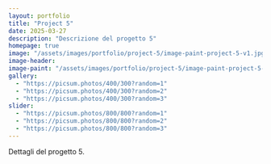 ```yaml
---
layout: portfolio
title: "Project 5"
date: 2025-03-27
description: "Descrizione del progetto 5"
homepage: true
image: "/assets/images/portfolio/project-5/image-paint-project-5-v1.jpg"
image-header:
image-paint: "/assets/images/portfolio/project-5/image-paint-project-5-v1.jpg"
gallery:
  - "https://picsum.photos/400/300?random=1"
  - "https://picsum.photos/400/300?random=2"
  - "https://picsum.photos/400/300?random=3"
slider:
  - "https://picsum.photos/800/800?random=1"
  - "https://picsum.photos/800/800?random=2"
  - "https://picsum.photos/800/800?random=3"
---
```


Dettagli del progetto 5.
